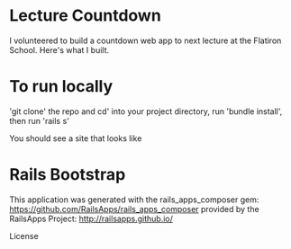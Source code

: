 # Lecture Countdown 

I volunteered to build a countdown web app to next lecture at the Flatiron School. Here's what I built. 

# To run locally

'git clone' the repo and cd' into your project directory, run 'bundle install', then run 'rails s' 

You should see a site that looks like <a href=""></a>

Rails Bootstrap
========================

This application was generated with the rails_apps_composer gem:
https://github.com/RailsApps/rails_apps_composer
provided by the RailsApps Project:
http://railsapps.github.io/

License
